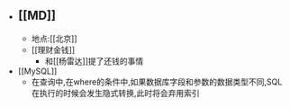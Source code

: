 - ## [[MD]]
    - 地点:[[北京]]
    - [[理财金钱]]
        - 和[[杨雷达]]提了还钱的事情
- [[MySQL]]
    - 在查询中,在where的条件中,如果数据库字段和参数的数据类型不同,SQL在执行的时候会发生隐式转换,此时将会弃用索引
